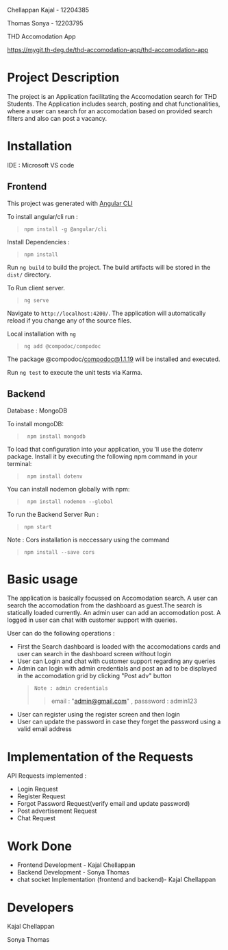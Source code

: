 Chellappan Kajal - 12204385

Thomas Sonya - 12203795

THD Accomodation App

https://mygit.th-deg.de/thd-accomodation-app/thd-accomodation-app

# Project Description

The project is an Application facilitating the Accomodation search for THD Students.
The Application includes search, posting and chat functionalities, where a user can search for an accomodation based on provided search filters and also can post a vacancy.

# Installation

IDE : Microsoft VS code

## Frontend

This project was generated with [Angular CLI](https://github.com/angular/angular-cli)

To install angular/cli run :

> `npm install -g @angular/cli`

Install Dependencies :

> `npm install`

Run `ng build` to build the project. The build artifacts will be stored in the `dist/` directory.

To Run client server.

> `ng serve`

Navigate to `http://localhost:4200/`. The application will automatically reload if you change any of the source files.

Local installation with `ng`

> `ng add @compodoc/compodoc`

The package @compodoc/compodoc@1.1.19 will be installed and executed.

Run `ng test` to execute the unit tests via Karma.

## Backend

Database : MongoDB

To install mongoDB:

> ` npm install mongodb`

To load that configuration into your application, you ’ll use the dotenv package. Install it by executing the following npm command in your terminal:

> ` npm install dotenv`

You can install nodemon globally with npm:

> ` npm install nodemon --global`

To run the Backend Server Run :

> `npm start`

Note : Cors installation is neccessary using the command

> `npm install --save cors`

# Basic usage

The application is basically focussed on Accomodation search.
A user can search the accomodation from the dashboard as guest.The search is statically loaded currently.
An admin user can add an accomodation post.
A logged in user can chat with customer support with queries.

User can do the following operations :

- First the Search dashboard is loaded with the accomodations cards and user can search in the dashboard screen without login
- User can Login and chat with customer support regarding any queries
- Admin can login with admin credentials and post an ad to be displayed in the accomodation grid by clicking "Post adv" button
  > `Note : admin credentials`
  >
  > > email : "admin@gmail.com" , passsword : admin123
- User can register using the register screen and then login
- User can update the password in case they forget the password using a valid email address

# Implementation of the Requests

API Requests implemented :

- Login Request
- Register Request
- Forgot Password Request(verify email and update password)
- Post advertisement Request
- Chat Request

# Work Done

- Frontend Development - Kajal Chellappan
- Backend Development - Sonya Thomas
- chat socket Implementation (frontend and backend)- Kajal Chellappan

# Developers

Kajal Chellappan

Sonya Thomas
